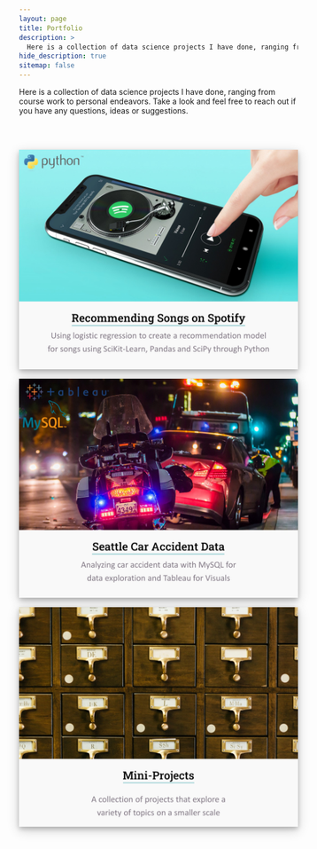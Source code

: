 ```yaml
---
layout: page
title: Portfolio
description: >
  Here is a collection of data science projects I have done, ranging from course work to personal endeavors.
hide_description: true
sitemap: false
---
```


<style>
.box {
  display: block;
  margin-left: auto;
  margin-right: auto;
  box-shadow: 0 4px 8px 0 rgba(0, 0, 0, 0.2), 0 6px 20px 0 rgba(0, 0, 0, 0.19);
  center;
}

.box:hover{
  position: relative;
  top: -7px;
  box-shadow: 0 14px 18px 0 rgba(0, 0, 0, 0.3), 0 16px 20px 0 rgba(0, 0, 0, 0.29);
}
</style>


Here is a collection of data science projects I have done, ranging from course work to personal endeavors. Take a look and feel free to reach out if you have any questions, ideas or suggestions.

<br/><br/>

<a href="/portfolio/spotify/">
  <img src="/assets/img/spotify/spotify_card.jpg"  alt="Spotify Project" class="box">
</a>

<br>

<a href="/portfolio/caraccident/">
  <img src="/assets/img/caraccident/caraccident_card.jpg"  alt="Car Accident Project" class="box">
</a>

<br>

<a href="/portfolio/miniprojects/miniprojects/">
  <img src="/assets/img/miniprojects/miniprojects_card.jpg"  alt="Mini-Projects" class="box">
</a>
